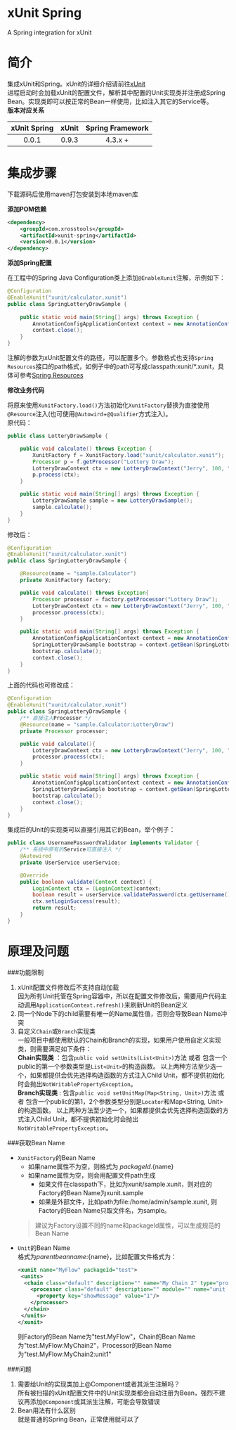 xUnit Spring
=====

A Spring integration for xUnit

# 简介
集成xUnit和Spring。xUnit的详细介绍请前往[xUnit](https://github.com/hejiehui/xUnit)  
进程启动时会加载xUnit的配置文件，解析其中配置的Unit实现类并注册成Spring Bean。实现类即可以按正常的Bean一样使用，比如注入其它的Service等。   
**版本对应关系**  

| xUnit Spring | xUnit | Spring Framework |
| :----------: | :---: | :--------------: |
| 0.0.1        | 0.9.3 | 4.3.x + |

# 集成步骤
下载源码后使用maven打包安装到本地maven库

**添加POM依赖**
```xml
<dependency>
    <groupId>com.xrosstools</groupId>
    <artifactId>xunit-spring</artifactId>
    <version>0.0.1</version>
</dependency>
```

**添加Spring配置**

在工程中的Spring Java Configuration类上添加`@EnableXunit`注解，示例如下：
```java
@Configuration
@EnableXunit("xunit/calculator.xunit")
public class SpringLotteryDrawSample {
    
    public static void main(String[] args) throws Exception {
        AnnotationConfigApplicationContext context = new AnnotationConfigApplicationContext(SpringLotteryDrawSample.class);
        context.close();
    }
}
```
注解的参数为xUnit配置文件的路径，可以配置多个。参数格式也支持`Spring Resources`接口的path格式，如例子中的path可写成classpath:xunit/*.xunit，具体可参考[Spring Resources](https://docs.spring.io/spring/docs/4.3.x/spring-framework-reference/html/resources.html)

**修改业务代码**

将原来使用`XunitFactory.load()`方法初始化`XunitFactory`替换为直接使用`@Resource`注入(也可使用`@Autowird`+`@Qualifier`方式注入)。  
原代码：
```java
public class LotteryDrawSample {

	public void calculate() throws Exception {
		XunitFactory f = XunitFactory.load("xunit/calculator.xunit");
		Processor p = f.getProcessor("Lottery Draw");
		LotteryDrawContext ctx = new LotteryDrawContext("Jerry", 100, "+");
		p.process(ctx);
	}

	public static void main(String[] args) throws Exception {
		LotteryDrawSample sample = new LotteryDrawSample();
		sample.calculate();
	}
}
```  
修改后：
```java
@Configuration
@EnableXunit("xunit/calculator.xunit")
public class SpringLotteryDrawSample {

    @Resource(name = "sample.Calculator")
    private XunitFactory factory;

    public void calculate() throws Exception{
        Processor processor = factory.getProcessor("Lottery Draw");
        LotteryDrawContext ctx = new LotteryDrawContext("Jerry", 100, "+");
        processor.process(ctx);
    }

    public static void main(String[] args) throws Exception {
        AnnotationConfigApplicationContext context = new AnnotationConfigApplicationContext(SpringLotteryDrawSample.class);
        SpringLotteryDrawSample bootstrap = context.getBean(SpringLotteryDrawSample.class);
        bootstrap.calculate();
        context.close();
    }
}
```
上面的代码也可修改成：
```java
@Configuration
@EnableXunit("xunit/calculator.xunit")
public class SpringLotteryDrawSample {
    /** 直接注入Processor */
    @Resource(name = "sample.Calculator:LotteryDraw")
    private Processor processor;

    public void calculate(){
        LotteryDrawContext ctx = new LotteryDrawContext("Jerry", 100, "+");
        processor.process(ctx);
    }

    public static void main(String[] args) throws Exception {
        AnnotationConfigApplicationContext context = new AnnotationConfigApplicationContext(SpringLotteryDrawSample.class);
        SpringLotteryDrawSample bootstrap = context.getBean(SpringLotteryDrawSample.class);
        bootstrap.calculate();
        context.close();
    }
}
```
集成后的Unit的实现类可以直接引用其它的Bean，举个例子：
```java
public class UsernamePasswordValidator implements Validator {
    /** 系统中原有的Service可直接注入 */
    @Autowired
    private UserService userService;

    @Override
    public boolean validate(Context context) {
        LoginContext ctx = (LoginContext)context;
        boolean result = userService.validatePassword(ctx.getUsername(), ctx.getPassword());
        ctx.setLoginSuccess(result);
        return result;
    }
}
```
# 原理及问题
###功能限制
1. xUnit配置文件修改后不支持自动加载  
因为所有Unit托管在Spring容器中，所以在配置文件修改后，需要用户代码主动调用`ApplicationContext.refresh()`来刷新Unit的Bean定义  
2. 同一个Node下的child需要有唯一的Name属性值，否则会导致Bean Name冲突   
3. 自定义`Chain`或`Branch`实现类    
   一般项目中都使用默认的Chain和Branch的实现，如果用户使用自定义实现类，则需要满足如下条件：  
   **Chain实现类** ：包含`public void setUnits(List<Unit>)`方法 或者 包含一个public的第一个参数类型是`List<Unit>`的构造函数。
   以上两种方法至少选一个，如果都提供会优先选择构造函数的方式注入Child Unit，都不提供初始化时会抛出`NotWritablePropertyException`。   
   **Branch实现类** : 包含`public void setUnitMap(Map<String, Unit>)`方法 或者 包含一个public的第1，2个参数类型分别是`Locator`和Map<String, Unit>的构造函数。
   以上两种方法至少选一个，如果都提供会优先选择构造函数的方式注入Child Unit，都不提供初始化时会抛出`NotWritablePropertyException`。
 

###获取Bean Name
+ `XunitFactory`的Bean Name  
  + 如果name属性不为空，则格式为 ${packageId}.${name}
  + 如果name属性为空，则会用配置文件path生成
    + 如果文件在classpath下，比如为xunit/sample.xunit，则对应的Factory的Bean Name为xunit.sample
    + 如果是外部文件，比如path为file:/home/admin/sample.xunit, 则Factory的Bean Name只取文件名，为sample。
  > 建议为Factory设置不同的name和packageId属性，可以生成规范的Bean Name  
+ `Unit`的Bean Name  
  格式为${parent bean name}:${name}，比如配置文件格式为：
  ```xml
  <xunit name="MyFlow" packageId="test">
   <units>
    <chain class="default" description="" name="My Chain 2" type="processor">
      <processor class="default" description="" module="" name="unit 1" reference="">
        <property key="showMessage" value="1"/>
      </processor>
    </chain>
   </units>
  </xunit>
  ```
   则Factory的Bean Name为"test.MyFlow"，Chain的Bean Name为"test.MyFlow:MyChain2"，Processor的Bean Name为"test.MyFlow:MyChain2:unit1"  


###问题
1. 需要给Unit的实现类加上@Component或者其派生注解吗？  
所有被扫描的xUnit配置文件中的Unit实现类都会自动注册为Bean，强烈不建议再添加`@Component`或其派生注解，可能会导致错误
2. Bean用法有什么区别  
就是普通的Spring Bean，正常使用就可以了





